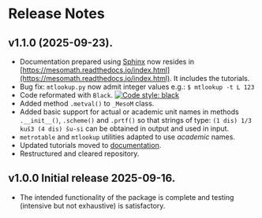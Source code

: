 # Release Notes

## v1.1.0 (2025-09-23).

* Documentation prepared using [Sphinx](https://www.sphinx-doc.org/en/master/index.html) now resides in  [https://mesomath.readthedocs.io/index.html](https://mesomath.readthedocs.io/index.html). It includes the tutorials.
* Bug fix: `mtlookup.py` now admit integer values e.g.: `$ mtlookup -t L 123`
* Code reformated with `Black`. [![Code style: black](https://img.shields.io/badge/code%20style-black-000000.svg)](https://github.com/psf/black)
* Added method `.metval()` to `_MesoM` class.
* Added basic support for actual or academic unit names in methods `.__init__()`, `.scheme()` and `.prtf()` so that strings of type: `(1 dis) 1/3 kuš3 (4 dis) šu-si` can be obtained in output and used in input.
* `metrotable` and `mtlookup` utilities adapted to use *academic* names.
* Updated tutorials moved to [documentation](https://mesomath.readthedocs.io/index.html).
* Restructured and cleared repository.

## v1.0.0 Initial release 2025-09-16.

* The intended functionality of the package is complete and testing (intensive but not exhaustive) is satisfactory.